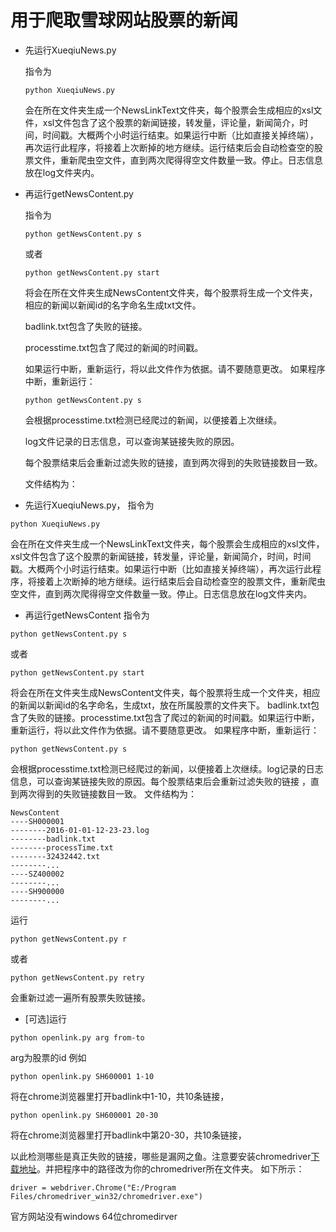 # 用于爬取雪球网站股票的新闻

* 先运行XueqiuNews.py

	指令为

	```
	python XueqiuNews.py
	```

	会在所在文件夹生成一个NewsLinkText文件夹，每个股票会生成相应的xsl文件，xsl文件包含了这个股票的新闻链接，转发量，评论量，新闻简介，时间，时间戳。大概两个小时运行结束。如果运行中断（比如直接关掉终端），再次运行此程序，将接着上次断掉的地方继续。运行结束后会自动检查空的股票文件，重新爬虫空文件，直到两次爬得得空文件数量一致。停止。日志信息放在log文件夹内。

* 再运行getNewsContent.py

	指令为

	```
	python getNewsContent.py s
	```

	或者

	```
	python getNewsContent.py start
	```

	将会在所在文件夹生成NewsContent文件夹，每个股票将生成一个文件夹，相应的新闻以新闻id的名字命名生成txt文件。

	badlink.txt包含了失败的链接。

	processtime.txt包含了爬过的新闻的时间戳。

	如果运行中断，重新运行，将以此文件作为依据。请不要随意更改。
	如果程序中断，重新运行：

	```
	python getNewsContent.py s
	```

	会根据processtime.txt检测已经爬过的新闻，以便接着上次继续。

	log文件记录的日志信息，可以查询某链接失败的原因。

	每个股票结束后会重新过滤失败的链接，直到两次得到的失败链接数目一致。


	文件结构为：

* 先运行XueqiuNews.py，
指令为
```
python XueqiuNews.py
```
会在所在文件夹生成一个NewsLinkText文件夹，每个股票会生成相应的xsl文件，xsl文件包含了这个股票的新闻链接，转发量，评论量，新闻简介，时间，时间戳。大概两个小时运行结束。如果运行中断（比如直接关掉终端），再次运行此程序，将接着上次断掉的地方继续。运行结束后会自动检查空的股票文件，重新爬虫空文件，直到两次爬得得空文件数量一致。停止。日志信息放在log文件夹内。
* 再运行getNewsContent
指令为
```
python getNewsContent.py s
```
或者
```
python getNewsContent.py start
```
将会在所在文件夹生成NewsContent文件夹，每个股票将生成一个文件夹，相应的新闻以新闻id的名字命名，生成txt，放在所属股票的文件夹下。
badlink.txt包含了失败的链接。processtime.txt包含了爬过的新闻的时间戳。如果运行中断，重新运行，将以此文件作为依据。请不要随意更改。
如果程序中断，重新运行：
```
python getNewsContent.py s
```
会根据processtime.txt检测已经爬过的新闻，以便接着上次继续。log记录的日志信息，可以查询某链接失败的原因。每个股票结束后会重新过滤失败的链接
，直到两次得到的失败链接数目一致。
文件结构为：

```
NewsContent
----SH000001
--------2016-01-01-12-23-23.log
--------badlink.txt
--------processTime.txt
--------32432442.txt
--------...
----SZ400002
--------...
----SH900000
--------...
```
运行

```
python getNewsContent.py r
```

或者

```
python getNewsContent.py retry
```

会重新过滤一遍所有股票失败链接。

* [可选]运行

```
python openlink.py arg from-to
```

arg为股票的id
例如

```
python openlink.py SH600001 1-10
```

将在chrome浏览器里打开badlink中1-10，共10条链接，
```
python openlink.py SH600001 20-30
```
将在chrome浏览器里打开badlink中第20-30，共10条链接，

以此检测哪些是真正失败的链接，哪些是漏网之鱼。注意要安装chromedriver[下载地址](http://chromedriver.storage.googleapis.com/index.html?path=2.20/)。并把程序中的路径改为你的chromedriver所在文件夹。
如下所示：

```
driver = webdriver.Chrome("E:/Program Files/chromedriver_win32/chromedriver.exe")
```
官方网站没有windows 64位chromedirver


